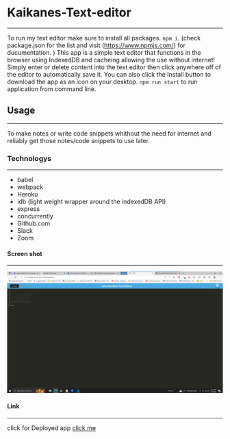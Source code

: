# Kaikanes-Text-editor
***
To run my text editor make sure to install all packages. `npm i`. (check package.json for the list and visit  (https://www.npmjs.com/) for ducumentation. ) This app is a simple text editor that functions in the browser using IndexedDB and cacheing allowing the use without internet! Simply enter or delete content into the text editor then click anywhere off of the editor to automatically save it. You can also click the Install button to download the app as an icon on your desktop. `npm run start` to run application from command line.

## Usage
***
To make notes or write code snippets whithout the need for internet and reliably get those notes/code snippets to use later.

### Technologys
***
* babel
* webpack
* Heroku
* idb (light weight wrapper around the indexedDB API)
* express
* concurrently
* Github.com
* Slack
* Zoom
#### Screen shot
***
![image](./images/Screenshot%20(141).png)
#### Link
***
click for Deployed app
[click me](https://kaikanes-text-editor.herokuapp.com/)
